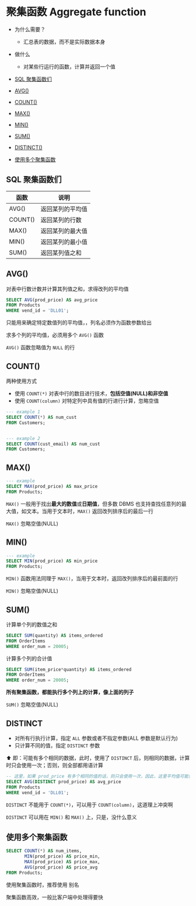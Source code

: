 # 聚集函数 Aggregate function

- 为什么需要？
	- 汇总表的数据，而不是实际数据本身

- 做什么
	- 对某些行运行的函数，计算并返回一个值

- [SQL 聚集函数们](#sql聚集函数们)
- [AVG()](#avg())
- [COUNT()](#count())
- [MAX()](#max())
- [MIN()](#min())
- [SUM()](#sum())
- [DISTINCT()](#distinct())
- [使用多个聚集函数](#使用多个聚集函数)

## SQL 聚集函数们

函数 | 说明
---- | ----
AVG() | 返回某列的平均值
COUNT() | 返回某列的行数
MAX() |	 返回某列的最大值
MIN() | 返回某列的最小值
SUM() |	返回某列值之和

## AVG()

对表中行数计数并计算其列值之和，求得改列的平均值

```sql
SELECT AVG(prod_price) AS avg_price
FROM Products
WHERE vend_id = 'DLL01';
```

只能用来确定特定数值列的平均值，，列名必须作为函数参数给出

求多个列的平均值，必须用多个 `AVG()` 函数

`AVG()` 函数忽略值为 `NULL` 的行

## COUNT()

两种使用方式

- 使用 `COUNT(*)` 对表中行的数目进行技术，**包括空值(NULL)和非空值**
- 使用 `COUNT(column)` 对特定列中具有值的行进行计算，忽略空值


```sql
--- example 1
SELECT COUNT(*) AS num_cust
FROM Customers;


--- example 2
SELECT COUNT(cust_email) AS num_cust
FROM Customers;
```

## MAX()

```sql
--- example
SELECT MAX(prod_price) AS max_price
FROM Products;
```

`MAX()` 一般用于找出**最大的数值**或**日期值**，但多数 DBMS 也支持查找任意列的最大值，如文本。当用于文本时，`MAX()` 返回改列排序后的最后一行

`MAX()` 忽略空值(NULL)


## MIN()

```sql
--- example
SELECT MIN(prod_price) AS min_price
FROM Products;
```

`MIN()` 函数用法同理于 `MAX()`，当用于文本时，返回改列排序后的最前面的行

`MIN()` 忽略空值(NULL)

## SUM()

计算单个列的数值之和

```sql
SELECT SUM(quantity) AS items_ordered
FROM OrderItems
WHERE order_num = 20005;
```

计算多个列的合计值

```sql
SELECT SUM(item_price*quantity) AS items_ordered
FROM OrderItems
WHERE order_num = 20005;
```

**所有聚集函数，都能执行多个列上的计算，像上面的列子**

`SUM()` 忽略空值(NULL)

## DISTINCT

- 对所有行执行计算，指定 `ALL` 参数或者不指定参数(ALL 参数是默认行为)
- 只计算不同的值，指定 `DISTINCT` 参数

⬆️ 即：可能有多个相同的数据，此时，使用了 `DISTINCT` 后，则相同的数据，计算时只会使用一次；否则，则全部都用语计算

```sql
-- 这里，如果 prod_price 有多个相同的值的话，则只会使用一次，因此，这里平均值可能会提供，因为排出了多个最小值
SELECT AVG(DISTINCT prod_price) AS avg_price
FROM Products
WHERE vend_id = 'DLL01';
```

`DISTINCT` 不能用于 `COUNT(*)`，可以用于 `COUNT(column)`，这道理上冲突啊

`DISTINCT` 可以用在 `MIN()` 和 `MAX()` 上，只是，没什么意义

## 使用多个聚集函数

```sql
SELECT COUNT(*) AS num_items,
       MIN(prod_price) AS price_min,
       MAX(prod_price) AS price_max,
       AVG(prod_price) AS price_avg
FROM Products;
```

使用聚集函数时，推荐使用 别名

聚集函数高效，一般比客户端中处理得要快

